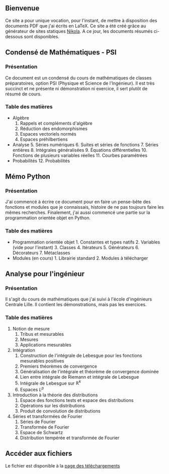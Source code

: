 <!--
.. title: Les premiers documents
.. slug: lancement
.. date: 2018-04-20 14:30:18 UTC+02:00
.. tags: Python, Maths
.. author: Guillaume Fayard
.. category: Document
.. link:
.. description:
.. type: text
.. has_math: yes
-->

## Bienvenue

Ce site a pour unique vocation, pour l'instant, de mettre à disposition des documents PDF que j'ai écrits en LaTeX. Ce site a été créé grâce au générateur de sites statiques [Nikola](http://getnikola.com). <!-- TEASER_END -->
 A ce jour, les documents résumés ci-dessous sont disponibles.

## Condensé de Mathématiques - PSI
### Présentation

Ce document est un condensé du cours de mathématiques de classes préparatoires, option PSI (Physique et Science de l'Ingénieur). Il est très succinct et ne présente ni démonstration ni exercice, il sert plutôt de résumé de cours.

### Table des matières

- Algèbre
    1. Rappels et compléments d'algèbre
    2. Réduction des endomorphismes
    3. Espaces vectoriels normés
    4. Espaces préhilbertiens
- Analyse
    5. Séries numériques
    6. Suites et séries de fonctions
    7. Séries entières
    8. Intégrales généralisées
    9. Équations différentielles
    10. Fonctions de plusieurs variables réelles
    11. Courbes paramétrées
- Probabilités
    12. Probabilités

## Mémo Python
### Présentation

J'ai commencé à écrire ce document pour en faire un pense-bête des fonctions et modules que je connaissais, histoire de ne pas toujours faire les mêmes recherches. Finalement, j'ai aussi commencé une partie sur la programmation orientée objet en Python.

### Table des matières

- Programmation orientée objet
      1. Constantes et types natifs
      2. Variables (vide pour l'instant)
      3. Classes
      4. Itérateurs
      5. Générateurs
      6. Décorateurs
      7. Métaclasses
- Modules (en cours)
      1. Librairie standard
      2. Modules à télécharger

## Analyse pour l'ingénieur
### Présentation

Il s'agit du cours de mathématiques que j'ai suivi à l'école d'ingénieurs Centrale Lille. Il contient les démonstrations, mais pas les exercices.

### Table des matières

1. Notion de mesure
    1. Tribus et mesurables
    2. Mesures
    3. Applications mesurables
2. Intégration
    1. Construction de l'intégrale de Lebesgue pour les fonctions mesurables positives
    2. Premiers théorèmes de convergence
    3. Généralisation de l'intégrale et théorème de convergence dominée
    4. Lien entre intégrale de Riemann et intégrale de Lebesgue
    5. Intégrale de Lebesgue sur $\mathbb{R}^k$
    6. Espaces $L^p$
3. Introduction à la théorie des distributions
    1. Espace des fonctions tests et espace des distributions
    2. Opérations sur les distributions
    3. Produit de convolution de distributions
4. Séries et transformées de Fourier
    1. Séries de Fourier
    2. Transformée de Fourier
    3. Espace de Schwartz
    4. Distribution tempérée et transformée de Fourier

## Accéder aux fichiers

Le fichier est disponible à la [page des téléchargements](/fichiers/)
